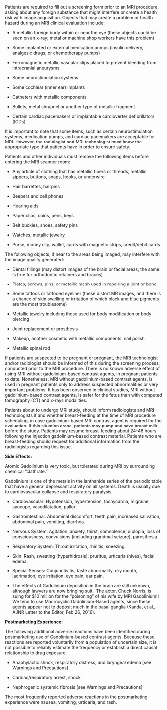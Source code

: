 Patients are required to fill out a screening form prior to an MRI procedure, asking about any foreign substance that might interfere or create a health risk with image acquisition. Objects that may create a problem or health hazard during an MRI clinical evaluation include:

- A metallic foreign body within or near the eye (these objects could be seen on an x-ray; metal or machine shop workers have this problem)

- Some implanted or external medication pumps (insulin delivery, analgesic drugs, or chemotherapy pumps)

- Ferromagnetic metallic vascular clips placed to prevent bleeding from intracranial aneurysms

- Some neurostimulation systems

- Some cochlear (inner ear) implants

- Catheters with metallic components

- Bullets, metal shrapnel or another type of metallic fragment

- Certain cardiac pacemakers or implantable cardioverter defibrillators (ICDs)

It is important to note that some items, such as certain neurostimulation systems, medication pumps, and cardiac pacemakers are acceptable for MRI. However, the radiologist and MRI technologist must know the appropriate type that patients have in order to ensure safety.

Patients and other individuals must remove the following items before entering the MRI scanner room:

- Any article of clothing that has metallic fibers or threads, metallic zippers, buttons, snaps, hooks, or underwire

- Hair barrettes, hairpins

- Beepers and cell phones

- Hearing aids

- Paper clips, coins, pens, keys

- Belt buckles, shoes, safety pins

- Watches, metallic jewelry

- Purse, money clip, wallet, cards with magnetic strips, credit/debit cards

The following objects, if near to the areas being imaged, may interfere with the image quality generated:

- Dental fillings (may distort images of the brain or facial areas; the same is true for orthodontic retainers and braces)

- Plates, screws, pins, or metallic mesh used in repairing a joint or bone

- Some tattoos or tattooed eyeliner (these distort MR images, and there is a chance of skin swelling or irritation of which black and blue pigments are the most troublesome)

- Metallic jewelry including those used for body modification or body piercing

- Joint replacement or prosthesis

- Makeup, another cosmetic with metallic components, nail polish

- Metallic spinal rod

If patients are suspected to be pregnant or pregnant, the MRI technologist and/or radiologist should be informed of this during the screening process, conducted prior to the MRI procedure. There is no known adverse effect of using MRI without gadolinium-based contrast agents, in pregnant patients to date. Nonetheless, MRI without gadolinium-based contrast agents, is used in pregnant patients only to address suspected abnormalities or very important problems. It has been observed in clinical studies, MRI without gadolinium-based contrast agents, is safer for the fetus than with computed tomography (CT) and x-rays modalities.

Patients about to undergo MRI study, should inform radiologists and MRI technologists if and whether breast-feeding at the time of MRI procedure scheduling, in case gadolinium-based MRI contrast agent is required for the evaluation. If this situation arose, patients may pump and save breast milk before the study. Patients may resume breast-feeding about 24-48 hours following the injection gadolinium-based contrast material. Patients who are breast-feeding should request for additional information from the radiologists regarding this issue.

**Side Effects:**

Atomic Gadolinium is very toxic, but tolerated during MRI by surrounding chemical “clathrate.”

Gadolinium is one of the metals in the lanthanide series of the periodic table that have a general depressant activity on all systems. Death is usually due to cardiovascular collapse and respiratory paralysis.

- Cardiovascular: Hypotension, hypertension, tachycardia, migraine, syncope, vasodilatation, pallor.

- Gastrointestinal: Abdominal discomfort, teeth pain, increased salivation, abdominal pain, vomiting, diarrhea.

- Nervous System: Agitation, anxiety, thirst, somnolence, diplopia, loss of consciousness, convulsions (including grandmal seizure), paresthesia.

- Respiratory System: Throat irritation, rhinitis, sneezing.

- Skin: Rash, sweating (hyperhidrosis), pruritus, urticaria (hives), facial edema.

- Special Senses: Conjunctivitis, taste abnormality, dry mouth, lacrimation, eye irritation, eye pain, ear pain.

- The effects of Gadolinium deposition in the brain are still unknown, although lawyers are now bringing suit.  The actor, Chuck Norris, is suing for $10 million for the “poisoning” of his wife by MRI Gadolinium!!  We tend to use Macrocyclic Gadolinium-Based agents, since these agents appear not to deposit much in the basal ganglia (Kanda, et al., AJNR Letter to the Editor, Feb 26, 2016).

**Postmarketing Experience:**

The following additional adverse reactions have been identified during postmarketing use of Gadolinium-based contrast agents. Because these reactions are reported voluntarily from a population of uncertain size, it is not possible to reliably estimate the frequency or establish a direct causal relationship to drug exposure.

- Anaphylactic shock, respiratory distress, and laryngeal edema [see Warnings and Precautions]

- Cardiac/respiratory arrest, shock

- Nephrogenic systemic fibrosis [see Warnings and Precautions]

The most frequently reported adverse reactions in the postmarketing experience were nausea, vomiting, urticaria, and rash.